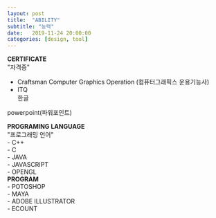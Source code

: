 ```yaml
---
layout: post
title:  "ABILITY"
subtitle: "능력"
date:   2019-11-24 20:00:00
categories: [design, tool]
---
```


<strong>CERTIFICATE</strong><br>
"자격증"<br>
- Craftsman Computer Graphics Operation (컴퓨터그래픽스 운용기능사)<br>
- ITQ<br>
  한글<br>
<p>powerpoint(파워포인트)</p>
<strong>PROGRAMING LANGUAGE</strong><br>
"프로그래밍 언어"<br>
- C++<br>
- C<br>
- JAVA<br>
- JAVASCRIPT<br>
- OPENGL<br>
<strong>PROGRAM</strong><br>
- POTOSHOP<br>
- MAYA<br>
- ADOBE ILLUSTRATOR<br>
- ECOUNT<br>